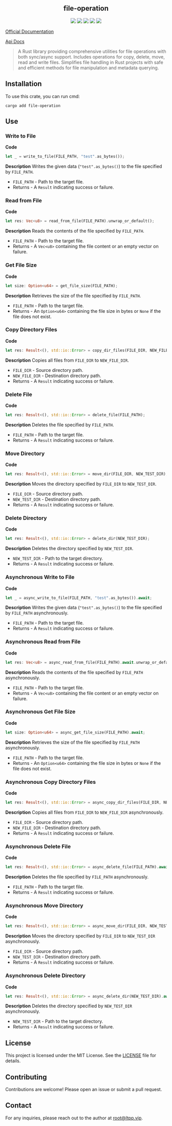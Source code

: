 <center>

## file-operation

[![](https://img.shields.io/crates/v/file-operation.svg)](https://crates.io/crates/file-operation)
[![](https://img.shields.io/crates/d/file-operation.svg)](https://img.shields.io/crates/d/file-operation.svg)
[![](https://docs.rs/file-operation/badge.svg)](https://docs.rs/file-operation)
[![](https://github.com/crates-dev/file-operation/workflows/Rust/badge.svg)](https://github.com/crates-dev/file-operation/actions?query=workflow:Rust)
[![](https://img.shields.io/crates/l/file-operation.svg)](./LICENSE)

</center>

[Official Documentation](https://docs.ltpp.vip/file-operation/)

[Api Docs](https://docs.rs/file-operation/latest/file_operation/)

> A Rust library providing comprehensive utilities for file operations with both sync/async support. Includes operations for copy, delete, move, read and write files. Simplifies file handling in Rust projects with safe and efficient methods for file manipulation and metadata querying.

## Installation

To use this crate, you can run cmd:

```shell
cargo add file-operation
```

## Use

### Write to File

**Code**

```rust
let _ = write_to_file(FILE_PATH, "test".as_bytes());
```

**Description**
Writes the given data (`"test".as_bytes()`) to the file specified by `FILE_PATH`.

- `FILE_PATH` - Path to the target file.
- Returns - A `Result` indicating success or failure.

### Read from File

**Code**

```rust
let res: Vec<u8> = read_from_file(FILE_PATH).unwrap_or_default();
```

**Description**
Reads the contents of the file specified by `FILE_PATH`.

- `FILE_PATH` - Path to the target file.
- Returns - A `Vec<u8>` containing the file content or an empty vector on failure.

### Get File Size

**Code**

```rust
let size: Option<u64> = get_file_size(FILE_PATH);
```

**Description**
Retrieves the size of the file specified by `FILE_PATH`.

- `FILE_PATH` - Path to the target file.
- Returns - An `Option<u64>` containing the file size in bytes or `None` if the file does not exist.

### Copy Directory Files

**Code**

```rust
let res: Result<(), std::io::Error> = copy_dir_files(FILE_DIR, NEW_FILE_DIR);
```

**Description**
Copies all files from `FILE_DIR` to `NEW_FILE_DIR`.

- `FILE_DIR` - Source directory path.
- `NEW_FILE_DIR` - Destination directory path.
- Returns - A `Result` indicating success or failure.

### Delete File

**Code**

```rust
let res: Result<(), std::io::Error> = delete_file(FILE_PATH);
```

**Description**
Deletes the file specified by `FILE_PATH`.

- `FILE_PATH` - Path to the target file.
- Returns - A `Result` indicating success or failure.

### Move Directory

**Code**

```rust
let res: Result<(), std::io::Error> = move_dir(FILE_DIR, NEW_TEST_DIR);
```

**Description**
Moves the directory specified by `FILE_DIR` to `NEW_TEST_DIR`.

- `FILE_DIR` - Source directory path.
- `NEW_TEST_DIR` - Destination directory path.
- Returns - A `Result` indicating success or failure.

### Delete Directory

**Code**

```rust
let res: Result<(), std::io::Error> = delete_dir(NEW_TEST_DIR);
```

**Description**
Deletes the directory specified by `NEW_TEST_DIR`.

- `NEW_TEST_DIR` - Path to the target directory.
- Returns - A `Result` indicating success or failure.

### Asynchronous Write to File

**Code**

```rust
let _ = async_write_to_file(FILE_PATH, "test".as_bytes()).await;
```

**Description**
Writes the given data (`"test".as_bytes()`) to the file specified by `FILE_PATH` asynchronously.

- `FILE_PATH` - Path to the target file.
- Returns - A `Result` indicating success or failure.

### Asynchronous Read from File

**Code**

```rust
let res: Vec<u8> = async_read_from_file(FILE_PATH).await.unwrap_or_default();
```

**Description**
Reads the contents of the file specified by `FILE_PATH` asynchronously.

- `FILE_PATH` - Path to the target file.
- Returns - A `Vec<u8>` containing the file content or an empty vector on failure.

### Asynchronous Get File Size

**Code**

```rust
let size: Option<u64> = async_get_file_size(FILE_PATH).await;
```

**Description**
Retrieves the size of the file specified by `FILE_PATH` asynchronously.

- `FILE_PATH` - Path to the target file.
- Returns - An `Option<u64>` containing the file size in bytes or `None` if the file does not exist.

### Asynchronous Copy Directory Files

**Code**

```rust
let res: Result<(), std::io::Error> = async_copy_dir_files(FILE_DIR, NEW_FILE_DIR).await;
```

**Description**
Copies all files from `FILE_DIR` to `NEW_FILE_DIR` asynchronously.

- `FILE_DIR` - Source directory path.
- `NEW_FILE_DIR` - Destination directory path.
- Returns - A `Result` indicating success or failure.

### Asynchronous Delete File

**Code**

```rust
let res: Result<(), std::io::Error> = async_delete_file(FILE_PATH).await;
```

**Description**
Deletes the file specified by `FILE_PATH` asynchronously.

- `FILE_PATH` - Path to the target file.
- Returns - A `Result` indicating success or failure.

### Asynchronous Move Directory

**Code**

```rust
let res: Result<(), std::io::Error> = async_move_dir(FILE_DIR, NEW_TEST_DIR).await;
```

**Description**
Moves the directory specified by `FILE_DIR` to `NEW_TEST_DIR` asynchronously.

- `FILE_DIR` - Source directory path.
- `NEW_TEST_DIR` - Destination directory path.
- Returns - A `Result` indicating success or failure.

### Asynchronous Delete Directory

**Code**

```rust
let res: Result<(), std::io::Error> = async_delete_dir(NEW_TEST_DIR).await;
```

**Description**
Deletes the directory specified by `NEW_TEST_DIR` asynchronously.

- `NEW_TEST_DIR` - Path to the target directory.
- Returns - A `Result` indicating success or failure.

## License

This project is licensed under the MIT License. See the [LICENSE](LICENSE) file for details.

## Contributing

Contributions are welcome! Please open an issue or submit a pull request.

## Contact

For any inquiries, please reach out to the author at [root@ltpp.vip](mailto:root@ltpp.vip).
